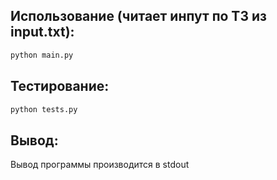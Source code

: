 ## Использование (читает инпут по ТЗ из input.txt):
   ```bash
   python main.py
   ```
   
## Тестирование:
   ```bash
   python tests.py
   ```
## Вывод:
   Вывод программы производится в stdout